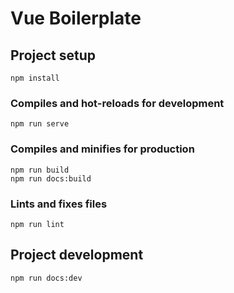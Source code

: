 # Vue Boilerplate

## Project setup
```
npm install
```

### Compiles and hot-reloads for development
```
npm run serve
```

### Compiles and minifies for production
```
npm run build
npm run docs:build
```

### Lints and fixes files
```
npm run lint
```


## Project development
```
npm run docs:dev
```